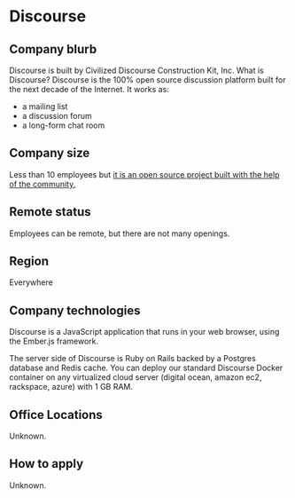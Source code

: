 # Discourse

## Company blurb

Discourse is built by Civilized Discourse Construction Kit, Inc.
What is Discourse?
Discourse is the 100% open source discussion platform built for the next decade of the Internet. It works as:

* a mailing list
* a discussion forum
* a long-form chat room


## Company size

Less than 10 employees but [it is an open source project built with the help of the community.](https://www.discourse.org/faq/#team)

## Remote status

Employees can be remote, but there are not many openings.

## Region

Everywhere

## Company technologies

Discourse is a JavaScript application that runs in your web browser, using the Ember.js framework.

The server side of Discourse is Ruby on Rails backed by a Postgres database and Redis cache. You can deploy our standard Discourse Docker container on any virtualized cloud server (digital ocean, amazon ec2, rackspace, azure) with 1 GB RAM.

## Office Locations

Unknown.

## How to apply

Unknown.
